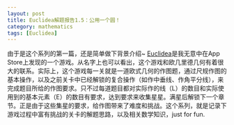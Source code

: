```yaml
---
layout: post
title: Euclidea解题报告1.5：公用一个圆！
category: mathematics
tags: [Euclidea]
---
```


由于是这个系列的第一篇，还是简单做下背景介绍~
[Euclidea](https://www.euclidea.xyz/)是我无意中在App Store上发现的一个游戏。从名字上也可以看出，这个游戏和欧几里德几何有着很大的联系。实际上，这个游戏每一关就是一道欧式几何的作图题，通过尺规作图的基本操作，以及之前关卡中已经解锁的复合操作（如作中垂线、作角平分线），来完成题目所给的作图要求。只不过每道题目都对实际作的线（L）的数目和实际使用到的基本元素（E）的数目有要求，达到要求来收集星星。满星后解锁下一个章节。正是由于这些集星的要求，给作图带来了难度和挑战。这个系列，就是记录下游戏过程中富有挑战的关卡的解题思路，以及相关数学知识，just for fun.

<!-- excerpt -->

